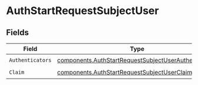 # AuthStartRequestSubjectUser


## Fields

| Field                                                                                                                        | Type                                                                                                                         | Required                                                                                                                     | Description                                                                                                                  |
| ---------------------------------------------------------------------------------------------------------------------------- | ---------------------------------------------------------------------------------------------------------------------------- | ---------------------------------------------------------------------------------------------------------------------------- | ---------------------------------------------------------------------------------------------------------------------------- |
| `Authenticators`                                                                                                             | [components.AuthStartRequestSubjectUserAuthenticators](../../models/components/authstartrequestsubjectuserauthenticators.md) | :heavy_check_mark:                                                                                                           | N/A                                                                                                                          |
| `Claim`                                                                                                                      | [components.AuthStartRequestSubjectUserClaim](../../models/components/authstartrequestsubjectuserclaim.md)                   | :heavy_check_mark:                                                                                                           | N/A                                                                                                                          |